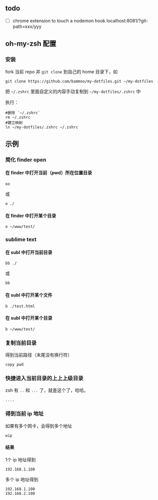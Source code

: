 ## todo

 - [ ] chrome extension to touch a nodemon hook localhost:8081/?git-path=xxx/yyy

## oh-my-zsh 配置

### 安装

fork 当前 repo 并 `git clone` 到自己的 home 目录下，如

```
git clone https://github.com/bammoo/my-dotfiles.git ~/my-dotfiles
```

把 `~/.zshrc` 里面自定义的内容手动复制到 `~/my-dotfiles/.zshrc` 中

执行：

```
#删除 `~/.zshrc`
rm ~/.zshrc
#建立映射
ln ~/my-dotfiles/.zshrc ~/.zshrc
```


## 示例

### 简化 finder open 

#### 在 finder 中打开当前（pwd）所在位置目录

```
oo
```

或

```
o ./
```

#### 在 finder 中打开某个目录

```
o ~/www/test/
```

### sublime text

#### 在 subl 中打开当前目录

```
bb ./
```

或 

```
bb
```

#### 在 subl 中打开某个文件

```
b ./test.html
```

#### 在 subl 中打开某个目录

```
b ~/www/test/
```



### 复制当前目录

得到当前路径（末尾没有换行符）

```
copy pwd
```



### 快捷进入当前目录的上上上级目录

zsh 有 `..` 和 `...` 了，就差这个了，哈哈。

```
....
```




### 得到当前 ip 地址

如果有多个网卡，会得到多个地址

```
wip
```

#### 结果

1个 ip 地址得到

```
192.168.1.100
```

多个 ip 地址得到

```
192.168.1.100
192.168.2.100
```


